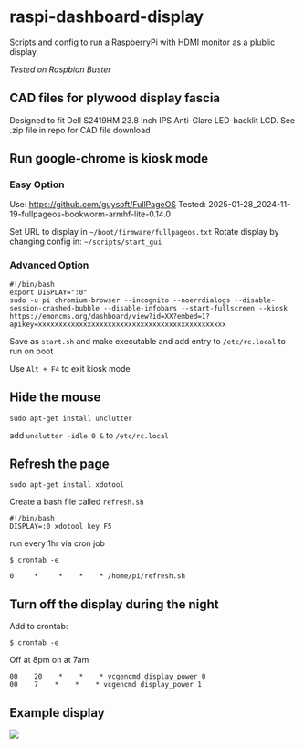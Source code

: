 # raspi-dashboard-display
Scripts and config to run a RaspberryPi with HDMI monitor as a plublic display.

*Tested on Raspbian Buster*


## CAD files for plywood display fascia 

Designed to fit Dell S2419HM 23.8 Inch IPS Anti-Glare LED-backlit LCD. See .zip file in repo for CAD file download

## Run google-chrome is kiosk mode 

### Easy Option 

Use: https://github.com/guysoft/FullPageOS
Tested: 2025-01-28_2024-11-19-fullpageos-bookworm-armhf-lite-0.14.0

Set URL to display in `~/boot/firmware/fullpageos.txt`
Rotate display by changing config in: `~/scripts/start_gui` 


### Advanced Option

```
#!/bin/bash
export DISPLAY=":0"
sudo -u pi chromium-browser --incognito --noerrdialogs --disable-session-crashed-bubble --disable-infobars --start-fullscreen --kiosk  https://emoncms.org/dashboard/view?id=XX?embed=1?apikey=xxxxxxxxxxxxxxxxxxxxxxxxxxxxxxxxxxxxxxxxxxxxxx
```

Save as `start.sh` and make executable and add entry to `/etc/rc.local` to run on boot

Use `Alt + F4` to exit kiosk mode

## Hide the mouse 

`sudo apt-get install unclutter`

add `unclutter -idle 0 &` to `/etc/rc.local`

## Refresh the page

`sudo apt-get install xdotool` 

Create a bash file called `refresh.sh`

```
#!/bin/bash
DISPLAY=:0 xdotool key F5
```

run every 1hr via cron job

`$ crontab -e`

`0     *     *    *    * /home/pi/refresh.sh`

## Turn off the display during the night 

Add to crontab:

`$ crontab -e`

Off at 8pm on at 7am 
```
00    20    *    *    * vcgencmd display_power 0
00    7    *    *    * vcgencmd display_power 1
```

## Example display

![](https://blog.openenergymonitor.org/images/cydynni-display-3-shopfront.jpg)


